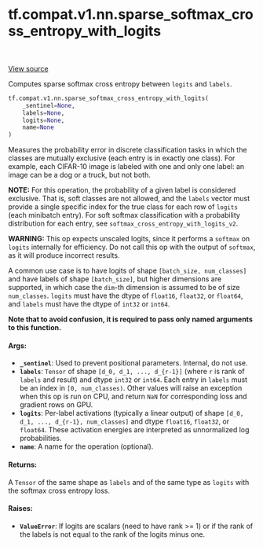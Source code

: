 <div itemscope itemtype="http://developers.google.com/ReferenceObject">
<meta itemprop="name" content="tf.compat.v1.nn.sparse_softmax_cross_entropy_with_logits" />
<meta itemprop="path" content="Stable" />
</div>

# tf.compat.v1.nn.sparse_softmax_cross_entropy_with_logits

<!-- Insert buttons and diff -->

<table class="tfo-notebook-buttons tfo-api" align="left">
</table>

<a target="_blank" href="/code/stable/tensorflow/python/ops/nn_ops.py">View source</a>



Computes sparse softmax cross entropy between `logits` and `labels`.

``` python
tf.compat.v1.nn.sparse_softmax_cross_entropy_with_logits(
    _sentinel=None,
    labels=None,
    logits=None,
    name=None
)
```



<!-- Placeholder for "Used in" -->

Measures the probability error in discrete classification tasks in which the
classes are mutually exclusive (each entry is in exactly one class).  For
example, each CIFAR-10 image is labeled with one and only one label: an image
can be a dog or a truck, but not both.

**NOTE:**  For this operation, the probability of a given label is considered
exclusive.  That is, soft classes are not allowed, and the `labels` vector
must provide a single specific index for the true class for each row of
`logits` (each minibatch entry).  For soft softmax classification with
a probability distribution for each entry, see
`softmax_cross_entropy_with_logits_v2`.

**WARNING:** This op expects unscaled logits, since it performs a `softmax`
on `logits` internally for efficiency.  Do not call this op with the
output of `softmax`, as it will produce incorrect results.

A common use case is to have logits of shape
`[batch_size, num_classes]` and have labels of shape
`[batch_size]`, but higher dimensions are supported, in which
case the `dim`-th dimension is assumed to be of size `num_classes`.
`logits` must have the dtype of `float16`, `float32`, or `float64`, and
`labels` must have the dtype of `int32` or `int64`.

**Note that to avoid confusion, it is required to pass only named arguments to
this function.**

#### Args:


* <b>`_sentinel`</b>: Used to prevent positional parameters. Internal, do not use.
* <b>`labels`</b>: `Tensor` of shape `[d_0, d_1, ..., d_{r-1}]` (where `r` is rank of
  `labels` and result) and dtype `int32` or `int64`. Each entry in `labels`
  must be an index in `[0, num_classes)`. Other values will raise an
  exception when this op is run on CPU, and return `NaN` for corresponding
  loss and gradient rows on GPU.
* <b>`logits`</b>: Per-label activations (typically a linear output) of shape
  `[d_0, d_1, ..., d_{r-1}, num_classes]` and dtype `float16`, `float32`, or
  `float64`. These activation energies are interpreted as unnormalized log
  probabilities.
* <b>`name`</b>: A name for the operation (optional).


#### Returns:

A `Tensor` of the same shape as `labels` and of the same type as `logits`
with the softmax cross entropy loss.



#### Raises:


* <b>`ValueError`</b>: If logits are scalars (need to have rank >= 1) or if the rank
  of the labels is not equal to the rank of the logits minus one.

